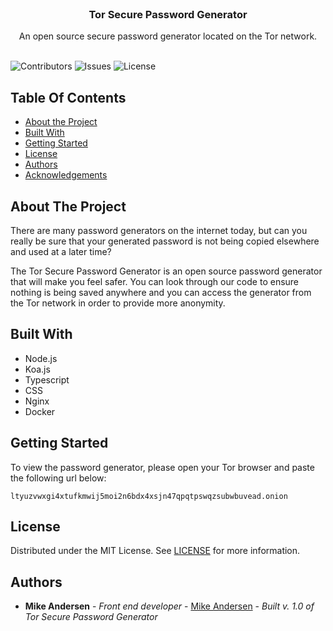 <br/>
<p align="center">
  <h3 align="center">Tor Secure Password Generator</h3>

  <p align="center">
    An open source secure password generator located on the Tor network.
    <br/>
    <br/>
  </p>
</p>

![Contributors](https://img.shields.io/github/contributors/WhereCanI/Tor_Secure_Password_Generator?color=dark-green) ![Issues](https://img.shields.io/github/issues/WhereCanI/Tor_Secure_Password_Generator) ![License](https://img.shields.io/github/license/WhereCanI/Tor_Secure_Password_Generator) 

## Table Of Contents

* [About the Project](#about-the-project)
* [Built With](#built-with)
* [Getting Started](#getting-started)
* [License](#license)
* [Authors](#authors)
* [Acknowledgements](#acknowledgements)

## About The Project

There are many password generators on the internet today, but can you really be sure that your generated password is not being copied elsewhere and used at a later time? 

The Tor Secure Password Generator is an open source password generator that will make you feel safer. You can look through our code to ensure nothing is being saved anywhere and you can access the generator from the Tor network in order to provide more anonymity.

## Built With

- Node.js
- Koa.js
- Typescript
- CSS
- Nginx
- Docker

## Getting Started

To view the password generator, please open your Tor browser and paste the following url below:
```
ltyuzvwxgi4xtufkmwij5moi2n6bdx4xsjn47qpqtpswqzsubwbuvead.onion
```

## License

Distributed under the MIT License. See [LICENSE](https://github.com/WhereCanI/Tor_Secure_Password_Generator/blob/main/LICENSE.md) for more information.

## Authors

* **Mike Andersen** - *Front end developer* - [Mike Andersen](https://github.com/WhereCanI) - *Built v. 1.0 of Tor Secure Password Generator*

